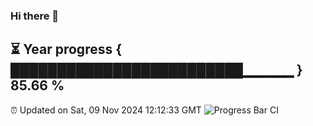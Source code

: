 ### Hi there 👋
⏳ Year progress { █████████████████████████▁▁▁▁▁ } 85.66 %
---
⏰ Updated on Sat, 09 Nov 2024 12:12:33 GMT
![Progress Bar CI](https://github.com/Moyi321/Moyi321/workflows/Progress%20Bar%20CI/badge.svg)
